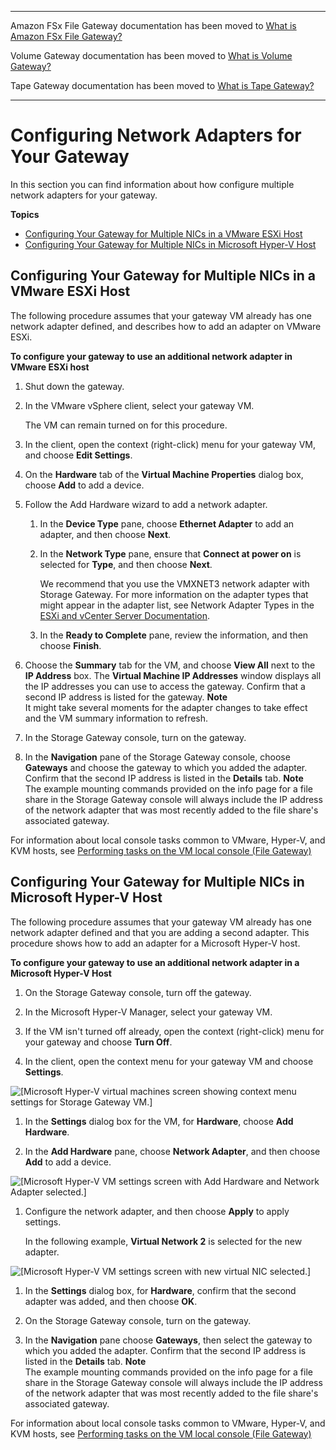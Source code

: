--------

Amazon FSx File Gateway documentation has been moved to [What is Amazon FSx File Gateway?](https://docs.aws.amazon.com/filegateway/latest/filefsxw/WhatIsStorageGateway.html)

Volume Gateway documentation has been moved to [What is Volume Gateway?](https://docs.aws.amazon.com/storagegateway/latest/vgw/WhatIsStorageGateway.html)

Tape Gateway documentation has been moved to [What is Tape Gateway?](https://docs.aws.amazon.com/storagegateway/latest/tgw/WhatIsStorageGateway.html)

--------

# Configuring Network Adapters for Your Gateway<a name="configure-multi-nic"></a>

In this section you can find information about how configure multiple network adapters for your gateway\.

**Topics**
+ [Configuring Your Gateway for Multiple NICs in a VMware ESXi Host](#MaintenanceMultiNIC-vmaware)
+ [Configuring Your Gateway for Multiple NICs in Microsoft Hyper\-V Host](#MaintenanceMultiNIC-hyperv)

## Configuring Your Gateway for Multiple NICs in a VMware ESXi Host<a name="MaintenanceMultiNIC-vmaware"></a>

The following procedure assumes that your gateway VM already has one network adapter defined, and describes how to add an adapter on VMware ESXi\.

**To configure your gateway to use an additional network adapter in VMware ESXi host**

1. Shut down the gateway\.

1. In the VMware vSphere client, select your gateway VM\. 

   The VM can remain turned on for this procedure\.

1. In the client, open the context \(right\-click\) menu for your gateway VM, and choose **Edit Settings**\.

1. On the **Hardware** tab of the **Virtual Machine Properties** dialog box, choose **Add** to add a device\.

1. Follow the Add Hardware wizard to add a network adapter\.

   1. In the **Device Type** pane, choose **Ethernet Adapter** to add an adapter, and then choose **Next**\.

   1. In the **Network Type** pane, ensure that **Connect at power on** is selected for **Type**, and then choose **Next**\.

      We recommend that you use the VMXNET3 network adapter with Storage Gateway\. For more information on the adapter types that might appear in the adapter list, see Network Adapter Types in the [ESXi and vCenter Server Documentation](http://pubs.vmware.com/vsphere-50/index.jsp?topic=/com.vmware.vsphere.vm_admin.doc_50/GUID-AF9E24A8-2CFA-447B-AC83-35D563119667.html&resultof=%22VMXNET%22%20%22vmxnet%22)\.

   1. In the **Ready to Complete** pane, review the information, and then choose **Finish**\.

1. Choose the **Summary** tab for the VM, and choose **View All** next to the **IP Address** box\. The **Virtual Machine IP Addresses** window displays all the IP addresses you can use to access the gateway\. Confirm that a second IP address is listed for the gateway\.
**Note**  
It might take several moments for the adapter changes to take effect and the VM summary information to refresh\.

1. In the Storage Gateway console, turn on the gateway\.

1. In the **Navigation** pane of the Storage Gateway console, choose **Gateways** and choose the gateway to which you added the adapter\. Confirm that the second IP address is listed in the **Details** tab\.
**Note**  
The example mounting commands provided on the info page for a file share in the Storage Gateway console will always include the IP address of the network adapter that was most recently added to the file share's associated gateway\.

For information about local console tasks common to VMware, Hyper\-V, and KVM hosts, see [Performing tasks on the VM local console \(File Gateway\)](manage-on-premises-fgw.md)

## Configuring Your Gateway for Multiple NICs in Microsoft Hyper\-V Host<a name="MaintenanceMultiNIC-hyperv"></a>

The following procedure assumes that your gateway VM already has one network adapter defined and that you are adding a second adapter\. This procedure shows how to add an adapter for a Microsoft Hyper\-V host\.

**To configure your gateway to use an additional network adapter in a Microsoft Hyper\-V Host**

1. On the Storage Gateway console, turn off the gateway\.

1. In the Microsoft Hyper\-V Manager, select your gateway VM\.

1. If the VM isn't turned off already, open the context \(right\-click\) menu for your gateway and choose **Turn Off**\.

1. In the client, open the context menu for your gateway VM and choose **Settings**\.

      
![\[Microsoft Hyper-V virtual machines screen showing context menu settings for Storage Gateway VM.\]](http://docs.aws.amazon.com/filegateway/latest/files3/images/hyperv-manager10.png)

1. In the **Settings** dialog box for the VM, for **Hardware**, choose **Add Hardware**\.

1. In the **Add Hardware** pane, choose **Network Adapter**, and then choose **Add** to add a device\. 

      
![\[Microsoft Hyper-V VM settings screen with Add Hardware and Network Adapter selected.\]](http://docs.aws.amazon.com/filegateway/latest/files3/../shared/images/hyperv-vm-settings15.png)

1. Configure the network adapter, and then choose **Apply** to apply settings\.

   In the following example, **Virtual Network 2** is selected for the new adapter\.

      
![\[Microsoft Hyper-V VM settings screen with new virtual NIC selected.\]](http://docs.aws.amazon.com/filegateway/latest/files3/images/hyperv-vm-settings16.png)

1. In the **Settings** dialog box, for **Hardware**, confirm that the second adapter was added, and then choose **OK**\.

1. On the Storage Gateway console, turn on the gateway\.

1. In the **Navigation** pane choose **Gateways**, then select the gateway to which you added the adapter\. Confirm that the second IP address is listed in the **Details** tab\.
**Note**  
The example mounting commands provided on the info page for a file share in the Storage Gateway console will always include the IP address of the network adapter that was most recently added to the file share's associated gateway\.

For information about local console tasks common to VMware, Hyper\-V, and KVM hosts, see [Performing tasks on the VM local console \(File Gateway\)](manage-on-premises-fgw.md)